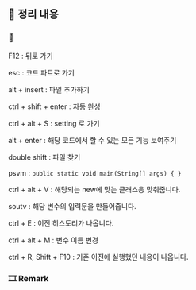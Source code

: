## 📕 정리 내용

### 📘

F12 : 뒤로 가기

esc : 코드 파트로 가기

alt + insert : 파일 추가하기

ctrl + shift + enter : 자동 완성

ctrl + alt + S : setting 로 가기

alt + enter : 해당 코드에서 할 수 있는 모든 기능 보여주기

double shift : 파일 찾기

psvm : `public static void main(String[] args) { }`

ctrl + alt + V : 해당되는 new에 맞는 클래스응 맞춰줍니다.

soutv : 해당 변수의 입력문을 만들어줍니다.

ctrl + E : 이전 히스토리가 나옵니다.

ctrl + alt + M : 변수 이름 변경 

ctrl + R, Shift + F10 : 기존 이전에 실행했던 내용이 나옵니다.



### 🎞 Remark
